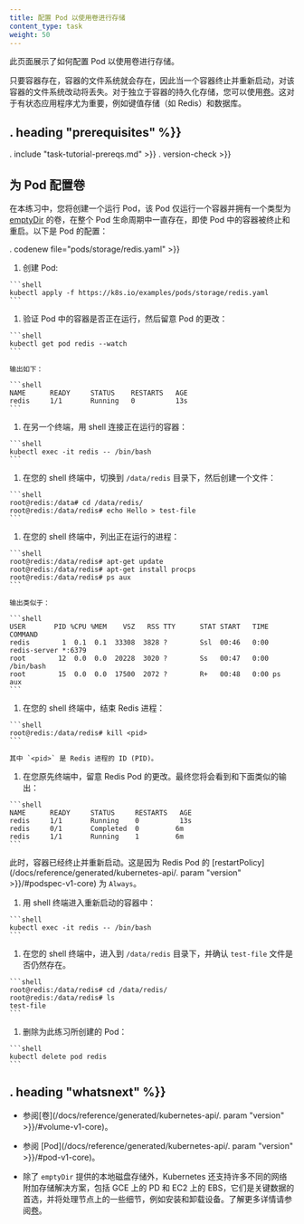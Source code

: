 ```yaml
---
title: 配置 Pod 以使用卷进行存储
content_type: task
weight: 50
---
```

<!--
---
title: Configure a Pod to Use a Volume for Storage
content_type: task
weight: 50
---
-->

<!-- overview -->

此页面展示了如何配置 Pod 以使用卷进行存储。

只要容器存在，容器的文件系统就会存在，因此当一个容器终止并重新启动，对该容器的文件系统改动将丢失。对于独立于容器的持久化存储，您可以使用[卷](/docs/concepts/storage/volumes/)。这对于有状态应用程序尤为重要，例如键值存储（如 Redis）和数据库。

<!--
This page shows how to configure a Pod to use a Volume for storage.

A Container's file system lives only as long as the Container does. So when a
Container terminates and restarts, filesystem changes are lost. For more
consistent storage that is independent of the Container, you can use a
[Volume](/docs/concepts/storage/volumes/). This is especially important for stateful
applications, such as key-value stores (such as Redis) and databases.
-->



## . heading "prerequisites" %}}


. include "task-tutorial-prereqs.md" >}} . version-check >}}



<!-- steps -->

## 为 Pod 配置卷

在本练习中，您将创建一个运行 Pod，该 Pod 仅运行一个容器并拥有一个类型为 [emptyDir](/docs/concepts/storage/volumes/#emptydir) 的卷，在整个 Pod 生命周期中一直存在，即使 Pod 中的容器被终止和重启。以下是 Pod 的配置：

<!--
## Configure a volume for a Pod

In this exercise, you create a Pod that runs one Container. This Pod has a
Volume of type
[emptyDir](/docs/concepts/storage/volumes/#emptydir)
that lasts for the life of the Pod, even if the Container terminates and
restarts. Here is the configuration file for the Pod:
-->
. codenew file="pods/storage/redis.yaml" >}}

1. 创建 Pod:
<!--
1.Create the Pod:
-->

    ```shell
    kubectl apply -f https://k8s.io/examples/pods/storage/redis.yaml
    ```

1. 验证 Pod 中的容器是否正在运行，然后留意 Pod 的更改：
<!--
1.Verify that the Pod's Container is running, and then watch for changes to
the Pod:
-->

    ```shell
    kubectl get pod redis --watch
    ```

    输出如下：

    ```shell
    NAME      READY     STATUS    RESTARTS   AGE
    redis     1/1       Running   0          13s
    ```

1. 在另一个终端，用 shell 连接正在运行的容器：
<!--
1.In another terminal, get a shell to the running Container:
-->

    ```shell
    kubectl exec -it redis -- /bin/bash
    ```

1. 在您的 shell 终端中，切换到 `/data/redis` 目录下，然后创建一个文件：
<!--
1.In your shell, go to `/data/redis`, and then create a file:
-->

    ```shell
    root@redis:/data# cd /data/redis/
    root@redis:/data/redis# echo Hello > test-file
    ```

1. 在您的 shell 终端中，列出正在运行的进程：
<!--
1.In your shell, list the running processes:
-->

    ```shell
    root@redis:/data/redis# apt-get update
    root@redis:/data/redis# apt-get install procps
    root@redis:/data/redis# ps aux
    ```

    输出类似于：

    ```shell
    USER       PID %CPU %MEM    VSZ   RSS TTY      STAT START   TIME COMMAND
    redis        1  0.1  0.1  33308  3828 ?        Ssl  00:46   0:00 redis-server *:6379
    root        12  0.0  0.0  20228  3020 ?        Ss   00:47   0:00 /bin/bash
    root        15  0.0  0.0  17500  2072 ?        R+   00:48   0:00 ps aux
    ```

1. 在您的 shell 终端中，结束 Redis 进程：
<!--
1.In your shell, kill the Redis process:
-->

    ```shell
    root@redis:/data/redis# kill <pid>
    ```

    其中 `<pid>` 是 Redis 进程的 ID (PID)。

1. 在您原先终端中，留意 Redis Pod 的更改。最终您将会看到和下面类似的输出：
<!--
1. In your original terminal, watch for changes to the Redis Pod. Eventually,
you will see something like this:
-->

    ```shell
    NAME      READY     STATUS     RESTARTS   AGE
    redis     1/1       Running    0          13s
    redis     0/1       Completed  0         6m
    redis     1/1       Running    1         6m
    ```

此时，容器已经终止并重新启动。这是因为 Redis Pod 的 [restartPolicy](/docs/reference/generated/kubernetes-api/. param "version" >}}/#podspec-v1-core) 为 `Always`。
<!--
At this point, the Container has terminated and restarted. This is because the
Redis Pod has a
[restartPolicy](/docs/reference/generated/kubernetes-api/. param "version" >}}/#podspec-v1-core)
of `Always`.
-->

1. 用 shell 终端进入重新启动的容器中：
<!--
1.Get a shell into the restarted Container:
-->

    ```shell
    kubectl exec -it redis -- /bin/bash
    ```

1. 在您的 shell 终端中，进入到 `/data/redis` 目录下，并确认 `test-file` 文件是否仍然存在。
<!--
1.In your shell, goto `/data/redis`, and verify that `test-file` is still there.
-->

    ```shell
    root@redis:/data/redis# cd /data/redis/
    root@redis:/data/redis# ls
    test-file
    ```

1. 删除为此练习所创建的 Pod：
<!--
1.Delete the Pod that you created for this exercise:
-->

    ```shell
    kubectl delete pod redis
    ```



## . heading "whatsnext" %}}


* 参阅[卷](/docs/reference/generated/kubernetes-api/. param "version" >}}/#volume-v1-core)。

* 参阅 [Pod](/docs/reference/generated/kubernetes-api/. param "version" >}}/#pod-v1-core)。

* 除了 `emptyDir` 提供的本地磁盘存储外，Kubernetes 还支持许多不同的网络附加存储解决方案，包括 GCE 上的 PD 和 EC2 上的 EBS，它们是关键数据的首选，并将处理节点上的一些细节，例如安装和卸载设备。了解更多详情请参阅[卷](/docs/concepts/storage/volumes/)。

<!--
* See [Volume](/docs/reference/generated/kubernetes-api/. param "version" >}}/#volume-v1-core).

* See [Pod](/docs/reference/generated/kubernetes-api/. param "version" >}}/#pod-v1-core).

* In addition to the local disk storage provided by `emptyDir`, Kubernetes
supports many different network-attached storage solutions, including PD on
GCE and EBS on EC2, which are preferred for critical data and will handle
details such as mounting and unmounting the devices on the nodes. See
[Volumes](/docs/concepts/storage/volumes/) for more details.
-->


